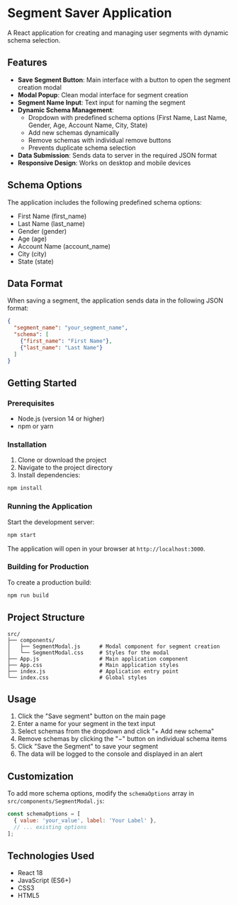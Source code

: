 # Segment Saver Application

A React application for creating and managing user segments with dynamic schema selection.

## Features

- **Save Segment Button**: Main interface with a button to open the segment creation modal
- **Modal Popup**: Clean modal interface for segment creation
- **Segment Name Input**: Text input for naming the segment
- **Dynamic Schema Management**: 
  - Dropdown with predefined schema options (First Name, Last Name, Gender, Age, Account Name, City, State)
  - Add new schemas dynamically
  - Remove schemas with individual remove buttons
  - Prevents duplicate schema selection
- **Data Submission**: Sends data to server in the required JSON format
- **Responsive Design**: Works on desktop and mobile devices

## Schema Options

The application includes the following predefined schema options:
- First Name (first_name)
- Last Name (last_name)
- Gender (gender)
- Age (age)
- Account Name (account_name)
- City (city)
- State (state)

## Data Format

When saving a segment, the application sends data in the following JSON format:

```json
{
  "segment_name": "your_segment_name",
  "schema": [
    {"first_name": "First Name"},
    {"last_name": "Last Name"}
  ]
}
```

## Getting Started

### Prerequisites

- Node.js (version 14 or higher)
- npm or yarn

### Installation

1. Clone or download the project
2. Navigate to the project directory
3. Install dependencies:

```bash
npm install
```

### Running the Application

Start the development server:

```bash
npm start
```

The application will open in your browser at `http://localhost:3000`.

### Building for Production

To create a production build:

```bash
npm run build
```

## Project Structure

```
src/
├── components/
│   ├── SegmentModal.js      # Modal component for segment creation
│   └── SegmentModal.css     # Styles for the modal
├── App.js                   # Main application component
├── App.css                  # Main application styles
├── index.js                 # Application entry point
└── index.css                # Global styles
```

## Usage

1. Click the "Save segment" button on the main page
2. Enter a name for your segment in the text input
3. Select schemas from the dropdown and click "+ Add new schema"
4. Remove schemas by clicking the "−" button on individual schema items
5. Click "Save the Segment" to save your segment
6. The data will be logged to the console and displayed in an alert

## Customization

To add more schema options, modify the `schemaOptions` array in `src/components/SegmentModal.js`:

```javascript
const schemaOptions = [
  { value: 'your_value', label: 'Your Label' },
  // ... existing options
];
```

## Technologies Used

- React 18
- JavaScript (ES6+)
- CSS3
- HTML5
